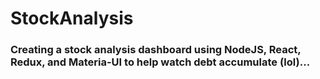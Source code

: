 # StockAnalysis

### Creating a stock analysis dashboard using NodeJS, React, Redux, and Materia-UI to help watch debt accumulate (lol)...
